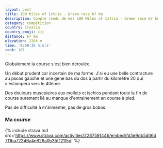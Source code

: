 ```yaml
---
layout: post
title: 100 Miles of Istria - Green race 67 km
description: Compte rendu de mes 100 Miles of Istria - Green race 67 km
category: compétition
country: Croatia
country_emoji: 🇭🇷
distance: 67 km
elevation: 2204 m
time: '8:59:35 h:m:s'
rank: 107
---
```


Globalement la course s'est bien déroulée.

Un début prudent car incertain de ma
forme. J'ai eu une belle contracture au psoas gauche et une gène bas du dos à
partir du kilomètre 20 qui s'éstompera vers le 40ème.

Des douleurs musculaires aux mollets et ischios pendant toute la fin de course
surement lié au manque d'entrainement en course à pied.

Pas de difficulté à m'alimenter, pas de gros bobos.

### Ma course

{% include strava.md src='https://www.strava.com/activities/2287591446/embed/fd3e9db5d06d711ba72246a4e626a0b35f121f5d' %}

<!--
vim:spell spelllang=fr
-->
